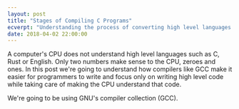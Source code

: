 ```yaml
---
layout: post
title: "Stages of Compiling C Programs"
ecverpt: "Understanding the process of converting high level languages into machine code"
date: 2018-04-02 22:00:00
---
```


A computer's CPU does not understand high level languages such as C, Rust or English. Only two numbers make sense to the CPU, zeroes and ones. In this post we're going to understand how compilers like GCC make it easier for programmers to write and focus only on writing high level code while taking care of making the CPU understand that code.

We're going to be using GNU's compiler collection (GCC). 
